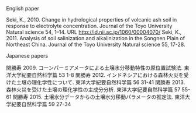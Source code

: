 English paper

Seki, K., 2010. Change in hydrological properties of volcanic ash soil in response to electrolyte concentration. Journal of the Toyo University Natural science 54, 1–14. URL http://id.nii.ac.jp/1060/00004070/
Seki, K., 2011. Analysis of soil salinization and alkalinization in the Songnen Plain of Northeast China. Journal of the Toyo University Natural science 55, 17-28.

Japanese papers

関勝寿 2009. コーンパーミアメータによる土壌水分移動特性の原位置試験法. 東洋大学紀要自然科学篇 53 1-8
関勝寿 2012. インドネシアにおける森林火災を受けた土壌の理化学性について. 東洋大学紀要自然科学篇 56 31-41
関勝寿 2013. 森林火災を受けた土壌の理化学性の主成分分析. 東洋大学紀要自然科学篇 57 55-61
関勝寿 2015. 土壌水分データからの土壌水分移動パラメータの推定法. 東洋大学紀要自然科学篇 59 27-34 
